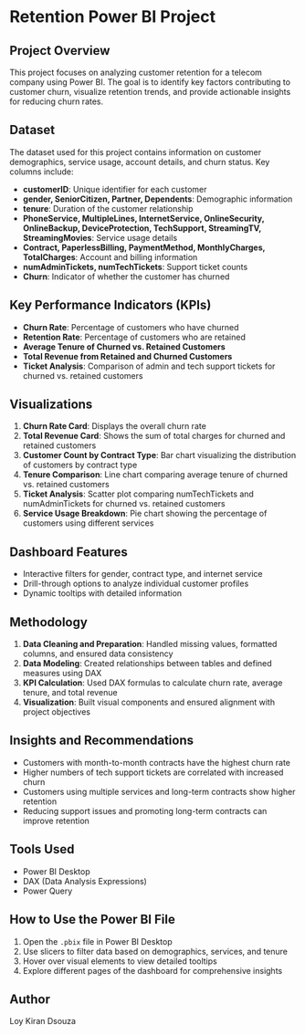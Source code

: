 # Retention Power BI Project

## Project Overview

This project focuses on analyzing customer retention for a telecom company using Power BI. The goal is to identify key factors contributing to customer churn, visualize retention trends, and provide actionable insights for reducing churn rates.

## Dataset

The dataset used for this project contains information on customer demographics, service usage, account details, and churn status. Key columns include:

- **customerID**: Unique identifier for each customer
- **gender, SeniorCitizen, Partner, Dependents**: Demographic information
- **tenure**: Duration of the customer relationship
- **PhoneService, MultipleLines, InternetService, OnlineSecurity, OnlineBackup, DeviceProtection, TechSupport, StreamingTV, StreamingMovies**: Service usage details
- **Contract, PaperlessBilling, PaymentMethod, MonthlyCharges, TotalCharges**: Account and billing information
- **numAdminTickets, numTechTickets**: Support ticket counts
- **Churn**: Indicator of whether the customer has churned

## Key Performance Indicators (KPIs)

- **Churn Rate**: Percentage of customers who have churned
- **Retention Rate**: Percentage of customers who are retained
- **Average Tenure of Churned vs. Retained Customers**
- **Total Revenue from Retained and Churned Customers**
- **Ticket Analysis**: Comparison of admin and tech support tickets for churned vs. retained customers

## Visualizations

1. **Churn Rate Card**: Displays the overall churn rate
2. **Total Revenue Card**: Shows the sum of total charges for churned and retained customers
3. **Customer Count by Contract Type**: Bar chart visualizing the distribution of customers by contract type
4. **Tenure Comparison**: Line chart comparing average tenure of churned vs. retained customers
5. **Ticket Analysis**: Scatter plot comparing numTechTickets and numAdminTickets for churned vs. retained customers
6. **Service Usage Breakdown**: Pie chart showing the percentage of customers using different services

## Dashboard Features

- Interactive filters for gender, contract type, and internet service
- Drill-through options to analyze individual customer profiles
- Dynamic tooltips with detailed information

## Methodology

1. **Data Cleaning and Preparation**: Handled missing values, formatted columns, and ensured data consistency
2. **Data Modeling**: Created relationships between tables and defined measures using DAX
3. **KPI Calculation**: Used DAX formulas to calculate churn rate, average tenure, and total revenue
4. **Visualization**: Built visual components and ensured alignment with project objectives

## Insights and Recommendations

- Customers with month-to-month contracts have the highest churn rate
- Higher numbers of tech support tickets are correlated with increased churn
- Customers using multiple services and long-term contracts show higher retention
- Reducing support issues and promoting long-term contracts can improve retention

## Tools Used

- Power BI Desktop
- DAX (Data Analysis Expressions)
- Power Query

## How to Use the Power BI File

1. Open the `.pbix` file in Power BI Desktop
2. Use slicers to filter data based on demographics, services, and tenure
3. Hover over visual elements to view detailed tooltips
4. Explore different pages of the dashboard for comprehensive insights

## Author

Loy Kiran Dsouza




